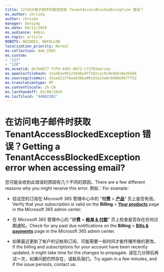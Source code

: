 ```yaml
---
title: 127访问电子邮件时是否收到 TenantAccessBlockedException 错误？
ms.author: chrisda
author: chrisda
manager: dansimp
ms.date: 04/21/2020
ms.audience: Admin
ms.topic: article
ROBOTS: NOINDEX, NOFOLLOW
localization_priority: Normal
ms.collection: Adm_O365
ms.custom:
- "127"
- "128"
ms.assetid: de7b6877-f3f9-4402-8072-c73783aaccaa
ms.openlocfilehash: 32ad81e9b1234d8adff3d2cac9c9e4b619e35688
ms.sourcegitcommit: d1aad215f8aa636ba89c93a13a0c9d90e997f752
ms.translationtype: MT
ms.contentlocale: zh-CN
ms.lasthandoff: 05/06/2020
ms.locfileid: "44062202"
---
```

# <a name="getting-a-tenantaccessblockedexception-error-when-accessing-email"></a><span data-ttu-id="c1c72-102">在访问电子邮件时获取 TenantAccessBlockedException 错误？</span><span class="sxs-lookup"><span data-stu-id="c1c72-102">Getting a TenantAccessBlockedException error when accessing email?</span></span>

<span data-ttu-id="c1c72-103">您可能会收到此错误的原因有几个不同的原因。</span><span class="sxs-lookup"><span data-stu-id="c1c72-103">There are a few different reasons why you might receive this error.</span></span> <span data-ttu-id="c1c72-104">例如：</span><span class="sxs-lookup"><span data-stu-id="c1c72-104">For example:</span></span>

- <span data-ttu-id="c1c72-105">验证您的订阅在 Microsoft 365 管理中心中的 "**付费** \> **[产品](https://portal.office.com/adminportal/home#/subscriptions)**" 页上是否有效。</span><span class="sxs-lookup"><span data-stu-id="c1c72-105">Verify that your subscription is valid on the **Billing** \> **[Your products](https://portal.office.com/adminportal/home#/subscriptions)** page in the Microsoft 365 admin center.</span></span>

- <span data-ttu-id="c1c72-106">在 Microsoft 365 管理中心的 "**计费** \> **[帐单 & 付款](https://portal.office.com/adminportal/home#/billoverview)**" 页上检查是否存在任何过期通知。</span><span class="sxs-lookup"><span data-stu-id="c1c72-106">Check for any past due notifications on the **Billing** \> **[Bills & payments](https://portal.office.com/adminportal/home#/billoverview)** page in the Microsoft 365 admin center.</span></span>

- <span data-ttu-id="c1c72-107">如果最近更新了帐户的记帐和订阅，可能需要一些时间才能传播所做的更改。</span><span class="sxs-lookup"><span data-stu-id="c1c72-107">If the billing and subscriptions for your account have been recently updated, it might take time for the changes to propagate.</span></span> <span data-ttu-id="c1c72-108">请在几分钟后再试一次，如果问题仍然存在，请联系我们。</span><span class="sxs-lookup"><span data-stu-id="c1c72-108">Try again in a few minutes, and if the issue persists, contact us.</span></span>
